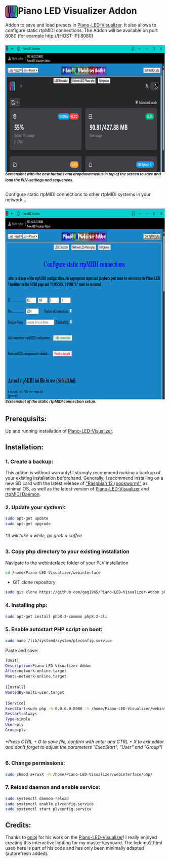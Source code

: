 # <a href="https://github.com/onlaj/Piano-LED-Visualizer"><img src="https://raw.githubusercontent.com/geg1965/Piano-LED-Visualizer-Addon/master/imgs/logo.svg" align="left" height="40" width="40" ></a> Piano LED Visualizer Addon
Addon to save and load presets in [Piano-LED-Visualizer](https://github.com/onlaj/Piano-LED-Visualizer). It also allows to configure static rtpMIDI connections. The Addon will be available on port 8080 (for example http://[HOST-IP]:8080)

##### <a href="[url](https://raw.githubusercontent.com/geg1965/Piano-LED-Visualizer-Addon/master/imgs/screenshot_1.png)"><img src="https://raw.githubusercontent.com/geg1965/Piano-LED-Visualizer-Addon/master/imgs/screenshot_1.png" align="left" height="400" width="100%" ></a><sup> Screenshot with the new buttons and dropdownmenus in top of the screen to save and load the PLV-settings and sequences. </sup>

Configure static rtpMIDI connections to other rtpMIDI systems in your network...

##### <a href="[url](https://raw.githubusercontent.com/geg1965/Piano-LED-Visualizer-Addon/master/imgs/screenshot_2.png)"><img src="https://raw.githubusercontent.com/geg1965/Piano-LED-Visualizer-Addon/master/imgs/screenshot_2.png" align="left" height="600" width="100%" ></a><sup> Screenshot of the static rtpMIDI connection setup. </sup>


## Prerequisits:

Up and running installation of [Piano-LED-Visualizer](https://github.com/onlaj/Piano-LED-Visualizer).

## Installation:

### 1. Create a backup:

This addon is without warranty! I strongly recommend making a backup of your existing installation beforehand. Generally, I recommend installing on a new SD card with the latest release of ["Raspbian 12 (bookworm)"](https://www.raspberrypi.com/software/) as minimal OS, as well as the latest version of [Piano-LED-Visualizer](https://github.com/onlaj/Piano-LED-Visualizer) and [rtpMIDI Daemon](https://github.com/davidmoreno/rtpmidid/releases).

### 2. Update your system!:

```bash
sudo apt-get update
sudo apt-get upgrade
```
###### *it will take a while, go grab a coffee

### 3. Copy php directory to your existing installation

Navigate to the webinterface folder of your PLV installation

```bash
cd /home/Piano-LED-Visualizer/webinterface
```

- GIT clone repository

```bash
sudo git clone https://github.com/geg1965/Piano-LED-Visualizer-Addon php
```

### 4. Installing php:
```bash
sudo apt-get install php8.2-common php8.2-cli
```
### 5. Enable autostart PHP script on boot:

```bash
sudo nano /lib/systemd/system/plvconfig.service
```

Paste and save:

```bash
[Unit]
Description=Piano-LED Visualizer Addon
After=network-online.target
Wants=network-online.target

[Install]
WantedBy=multi-user.target

[Service]
ExecStart=sudo php -S 0.0.0.0:8080 -t /home/Piano-LED-Visualizer/webinterface/php
Restart=always
Type=simple
User=plv
Group=plv
```
###### *Press CTRL + O to save file, confirm with enter and CTRL + X to exit editor and don't forget to adjust the parameters "ExecStart", "User" and "Group"! 

### 6. Change permissions:

```bash
sudo chmod a+rwxX -R /home/Piano-LED-Visualizer/webinterface/php/
```

### 7. Reload daemon and enable service:

```bash
sudo systemctl daemon-reload
sudo systemctl enable plvconfig.service
sudo systemctl start plvconfig.service
```

## Credits:

Thanks to [onlaj](https://github.com/onlaj) for his work on the [Piano-LED-Visualizer](https://github.com/onlaj/Piano-LED-Visualizer)! I really enjoyed creating this interactive lighting for my master keyboard. The ledemu2.html used here is part of his code and has only been minimally adapted (autorefresh added). 
